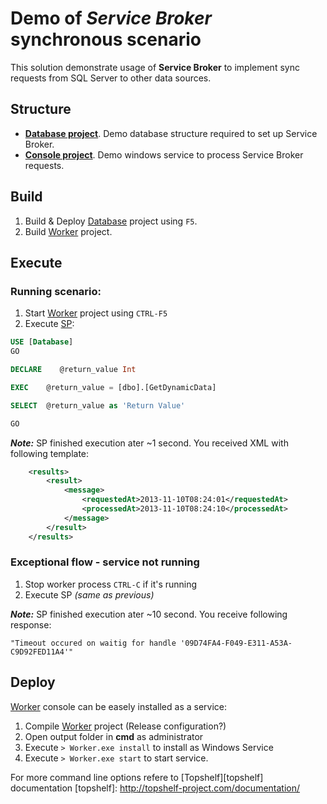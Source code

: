 # Demo of _**Service Broker**_ synchronous scenario

This solution demonstrate usage of **Service Broker** to implement sync requests from SQL Server to other data sources.

## Structure

- [**Database project**][1]. Demo database structure required to set up Service Broker.
- [**Console project**][2]. Demo windows service to process Service Broker requests.


## Build

1. Build & Deploy [Database][1] project using `F5`.
2. Build [Worker][2] project.

[1]: .\Database
[2]: .\Worker 

## Execute

### Running scenario:

1. Start [Worker][2] project using `CTRL-F5`
1. Execute [SP][3]:

```sql
USE [Database]
GO

DECLARE    @return_value Int

EXEC	@return_value = [dbo].[GetDynamicData]

SELECT	@return_value as 'Return Value'

GO
```
    
**_Note:_**  SP finished execution ater ~1 second. You received XML with following template:
```xml
    <results>
        <result>
            <message>
                <requestedAt>2013-11-10T08:24:01</requestedAt>
                <processedAt>2013-11-10T08:24:10</processedAt>
            </message>
        </result>
    </results>
```
### Exceptional flow - service not running

1. Stop worker process `CTRL-C` if it's running
1. Execute SP _(same as previous)_

**_Note:_** SP finished execution ater ~10 second. You receive following response:

`"Timeout occured on waitig for handle '09D74FA4-F049-E311-A53A-C9D92FED11A4'"`

[3]: .\Database\GetDynamicData.sql

## Deploy

[Worker][2] console can be easely installed as a service:
1. Compile [Worker][2] project (Release configuration?)
1. Open output folder in **cmd** as administrator
1. Execute `> Worker.exe install` to install as Windows Service
1. Execute `> Worker.exe start` to start service.

For more command line options refere to [Topshelf][topshelf] documentation
[topshelf]: http://topshelf-project.com/documentation/